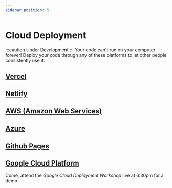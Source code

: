 ```yaml
---
sidebar_position: 5
---
```


# Cloud Deployment

:::caution
Under Development
:::
Your code can't run on your computer forever! Deploy your code through any of these platforms to let other people consistently use it.

## [Vercel](https://vercel.com/)

## [Netlify](https://www.netlify.com/)

## [AWS (Amazon Web Services)](https://aws.amazon.com/)

## [Azure](https://azure.microsoft.com/)

## [Github Pages](https://pages.github.com/)

## [Google Cloud Platform](https://cloud.google.com/)

Come, attend the _Google Cloud Deployment Workshop_ live at 6:30pm for a demo.
